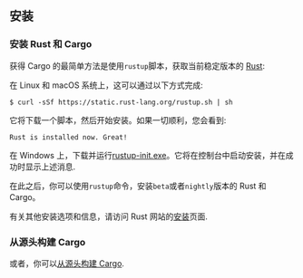 ## 安装

### 安装 Rust 和 Cargo

获得 Cargo 的最简单方法是使用`rustup`脚本，获取当前稳定版本的 [Rust]:

在 Linux 和 macOS 系统上，这可以通过以下方式完成:

```console
$ curl -sSf https://static.rust-lang.org/rustup.sh | sh
```

它将下载一个脚本，然后开始安装。如果一切顺利，您会看到:

```console
Rust is installed now. Great!
```

在 Windows 上，下载并运行[rustup-init.exe]。它将在控制台中启动安装，并在成功时显示上述消息.

在此之后，你可以使用`rustup`命令，安装`beta`或者`nightly`版本的 Rust 和 Cargo。

有关其他安装选项和信息，请访问 Rust 网站的[安装][install-rust]页面.

### 从源头构建 Cargo

或者，你可以[从源头构建 Cargo][compiling-from-source].

[rust]: https://www.rust-lang.org/
[rustup-init.exe]: https://win.rustup.rs/
[install-rust]: https://www.rust-lang.org/install.md
[compiling-from-source]: https://github.com/rust-lang/cargo#compiling-from-source
